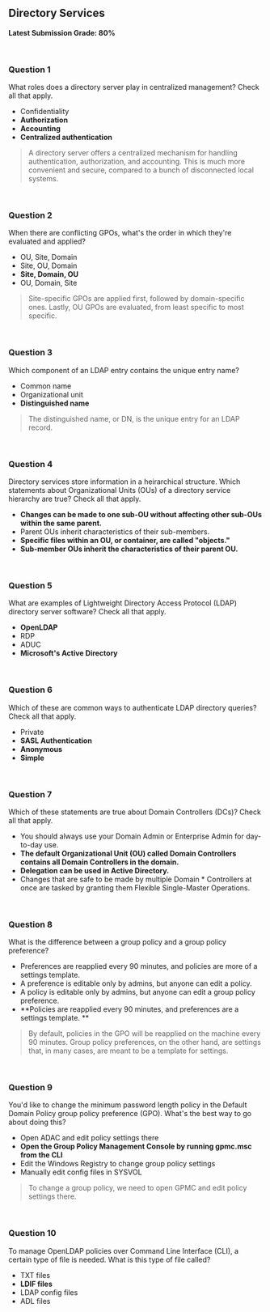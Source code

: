 ## Directory Services
**Latest Submission Grade: 80%**

<br>

### Question 1

What roles does a directory server play in centralized management? Check all that apply.

* Confidentiality
* **Authorization**
* **Accounting**
* **Centralized authentication**

> A directory server offers a centralized mechanism for handling authentication, authorization, and accounting. This is much more convenient and secure, compared to a bunch of disconnected local systems. 

<br>

### Question 2

When there are conflicting GPOs, what's the order in which they're evaluated and applied?

* OU, Site, Domain
* Site, OU, Domain
* **Site, Domain, OU**
* OU, Domain, Site 

> Site-specific GPOs are applied first, followed by domain-specific ones. Lastly, OU GPOs are evaluated, from least specific to most specific.

<br>

### Question 3

Which component of an LDAP entry contains the unique entry name?

* Common name
* Organizational unit
* **Distinguished name** 

> The distinguished name, or DN, is the unique entry for an LDAP record.

<br>

### Question 4

Directory services store information in a heirarchical structure. Which statements about Organizational Units (OUs) of a directory service hierarchy are true? Check all that apply.

* **Changes can be made to one sub-OU without affecting other sub-OUs within the same parent.**
* Parent OUs inherit characteristics of their sub-members.
* **Specific files within an OU, or container, are called "objects."**
* **Sub-member OUs inherit the characteristics of their parent OU.**

<br>

### Question 5

What are examples of Lightweight Directory Access Protocol (LDAP) directory server software? Check all that apply.

* **OpenLDAP**
* RDP
* ADUC
* **Microsoft's Active Directory**

<br>

### Question 6

Which of these are common ways to authenticate LDAP directory queries? Check all that apply.

* Private
* **SASL Authentication**
* **Anonymous**
* **Simple**

<br>

### Question 7

Which of these statements are true about Domain Controllers (DCs)? Check all that apply.

* You should always use your Domain Admin or Enterprise Admin for day-to-day use.
* **The default Organizational Unit (OU) called Domain Controllers contains all Domain Controllers in the domain.**
* **Delegation can be used in Active Directory.**
* Changes that are safe to be made by multiple Domain * Controllers at once are tasked by granting them Flexible Single-Master Operations. 


<br>

### Question 8

What is the difference between a group policy and a group policy preference?

* Preferences are reapplied every 90 minutes, and policies are more of a settings template.
* A preference is editable only by admins, but anyone can edit a policy.
* A policy is editable only by admins, but anyone can edit a group policy preference.
* **Policies are reapplied every 90 minutes, and preferences are a settings template. **

> By default, policies in the GPO will be reapplied on the machine every 90 minutes. Group policy preferences, on the other hand, are settings that, in many cases, are meant to be a template for settings.

<br>

### Question 9

You'd like to change the minimum password length policy in the Default Domain Policy group policy preference (GPO). What's the best way to go about doing this?

* Open ADAC and edit policy settings there
* **Open the Group Policy Management Console by running gpmc.msc from the CLI**
* Edit the Windows Registry to change group policy settings
* Manually edit config files in SYSVOL 

> To change a group policy, we need to open GPMC and edit policy settings there.

<br>

### Question 10

To manage OpenLDAP policies over Command Line Interface (CLI), a certain type of file is needed. What is this type of file called?

* TXT files
* **LDIF files**
* LDAP config files
* ADL files 